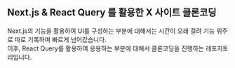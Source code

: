 ## Next.js & React Query 를 활용한 X 사이트 클론코딩

<div>Next.js의 기능을 활용하여 UI를 구성하는 부분에 대해서는 시간이 오래 걸려 기능 위주로 따로 기록하며 빠르게 넘어갔습니다.</div>
<div>이후, React Query를 활용하여 응용하는 부분에 대해서 클론코딩을 진행하는 레포지토리입니다.</div>
